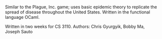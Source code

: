 Similar to the Plague, Inc. game; uses basic epidemic theory to replicate the spread of disease throughout the United States. Written in the functional language OCaml.

Written in two weeks for CS 3110.
Authors: Chris Gyurgyik, Bobby Ma, Joseph Sauto
